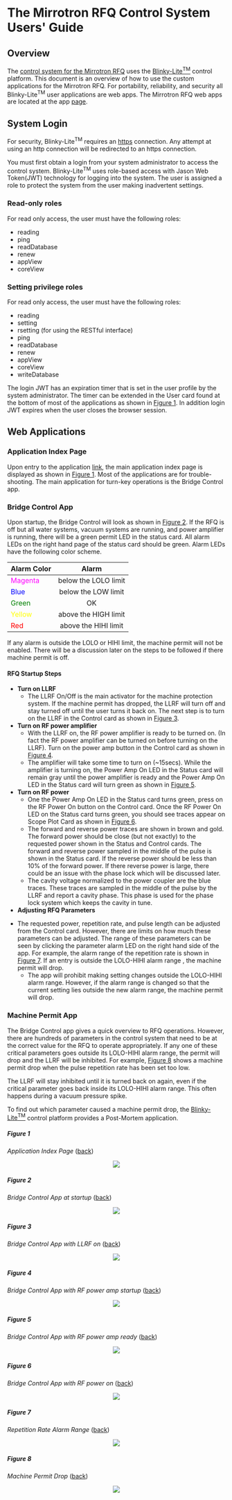 # The Mirrotron RFQ Control System Users' Guide
## Overview
The [control system for the Mirrotron RFQ](https://www.bl-mirrotron.com/) uses the [Blinky-Lite<sup>TM</sup>](https://www.bl-mc.se/) control platform. This document is an overview of how to use the custom applications for the Mirrotron RFQ. For portability, reliability, and security all Blinky-Lite<sup>TM</sup> user applications are web apps. The Mirrotron RFQ web apps are located at the app [page](https://www.bl-mirrotron.com/apps).
## System Login
For security, Blinky-Lite<sup>TM</sup> requires an [https](https://www.cloudflare.com/learning/ssl/what-is-https/) connection. Any attempt at using an http connection will be redirected to an https connection.

You must first obtain a login from your system administrator to access the control system. Blinky-Lite<sup>TM</sup> uses role-based access with Jason Web Token(JWT) technology for logging into the system. The user is assigned a role to protect the system from the user making inadvertent settings.
### Read-only roles
For read only access, the user must have the following roles:
* reading
* ping
* readDatabase
* renew
* appView
* coreView

### Setting privilege roles
For read only access, the user must have the following roles:
* reading
* setting
* rsetting (for using the RESTful interface)
* ping
* readDatabase
* renew
* appView
* coreView
* writeDatabase

The login JWT has an expiration timer that is set in the user profile by the system administrator. The timer can be extended in the User card found at the bottom of most of the applications as shown in [Figure 1](#figure-1). In addition login JWT expires when the user closes the browser session.

## Web Applications

### Application Index Page

Upon entry to the application [link](https://www.bl-mirrotron.com/apps), the main application index page is displayed as shown in [Figure 1](#figure-1). Most of the applications are for trouble-shooting. The main application for turn-key operations is the Bridge Control app.

### Bridge Control App

Upon startup, the Bridge Control will look as shown in [Figure 2](#figure-2). If the RFQ is off but all water systems, vacuum systems are running, and power amplifier is running, there will be a green permit LED in the status card. All alarm LEDs on the right hand page of the status card should be green. Alarm LEDs have the following color scheme.

| Alarm Color |Alarm|
|---|:---:|
|<span style="color:magenta">Magenta</span>|below the LOLO limit|
|<span style="color:blue">Blue</span>|below the LOW limit|
|<span style="color:green">Green</span>|OK|
|<span style="color:yellow">Yellow</span>|above the HIGH limit|
|<span style="color:red">Red</span>|above the HIHI limit|

If any alarm is outside the LOLO or HIHI limit, the machine permit will not be enabled. There will be a discussion later on the steps to be followed if there machine permit is off.

#### RFQ Startup Steps

* **Turn on LLRF**
  - The LLRF On/Off is the main activator for the machine protection system. If the machine permit has dropped, the LLRF will turn off and stay turned off until the user turns it back on. The next step is to turn on the LLRF in the Control card as shown in [Figure 3](#figure-3).
* **Turn on RF power amplifier**
  - With the LLRF on, the RF power amplifier is ready to be turned on. (In fact the RF power amplifier can be turned on before turning on the LLRF). Turn on the power amp button in the Control card as shown in [Figure 4](#figure-4).
  - The amplifier will take some time to turn on (~15secs). While the amplifier is turning on, the Power Amp On LED in the Status card will remain gray until the power amplifier is ready and the Power Amp On LED in the Status card will turn green as shown in [Figure 5](#figure-5).
* **Turn on RF power**
  - One the Power Amp On LED in the Status card turns green, press on the RF Power On button on the Control card. Once the RF Power On LED on the Status card turns green, you should see traces appear on Scope Plot Card as shown in [Figure 6](#figure-6).
  - The forward and reverse power traces are shown in brown and gold. The forward power should be close (but not exactly) to the requested power shown in the Status and Control cards. The forward and reverse power sampled in the middle of the pulse is shown in the Status card. If the reverse power should be less than 10% of the forward power. If there reverse power is large, there could be an issue with the phase lock which will be discussed later.
  - The cavity voltage normalized to the power coupler are the blue traces. These traces are sampled in the middle of the pulse by the LLRF and report a cavity phase. This phase is used for the phase lock system which keeps the cavity in tune.
*  **Adjusting RFQ Parameters**
  - The requested power, repetition rate, and pulse length can be adjusted from the Control card. However, there are limits on how much these parameters can be adjusted. The range of these parameters can be seen by clicking the parameter alarm LED on the right hand side of the app. For example, the alarm range of the repetition rate is shown in [Figure 7](#figure-7). If an entry is outside the LOLO-HIHI alarm range , the machine permit will drop.
    - The app will prohibit making setting changes outside the LOLO-HIHI alarm range. However, if the alarm range is changed so that the current setting lies outside the new alarm range, the machine permit will drop.

### Machine Permit App
The Bridge Control app gives a quick overview to RFQ operations. However, there are hundreds of parameters in the control system that need to be at the correct value for the RFQ to operate appropriately. If any one of these critical parameters goes outside its LOLO-HIHI alarm range, the permit will drop and the LLRF will be inhibited. For example, [Figure 8](#figure-8) shows a machine permit drop when the pulse repetition rate has been set too low.






The LLRF will stay inhibited until it is turned back on again, even if the critical parameter goes back inside its LOLO-HIHI alarm range. This often happens during a vacuum pressure spike.

To find out which parameter caused a machine permit drop, the [Blinky-Lite<sup>TM</sup>](https://www.bl-mc.se/) control platform provides a Post-Mortem application.

##### Figure 1 #####
*Application Index Page* ([back](#application-index-page))
<div style="width:100%;text-align:center;"><img src="doc/AppIndexPage.png"/></div>

##### Figure 2 #####
*Bridge Control App at startup* ([back](#bridge-control-app))
<div style="width:100%;text-align:center;"><img src="doc/BridgeConStarting.png"/></div>

##### Figure 3 #####
*Bridge Control App with LLRF on* ([back](#rfq-startup-steps))
<div style="width:100%;text-align:center;"><img src="doc/BridgeConDDSOn.png"/></div>

##### Figure 4 #####
*Bridge Control App with RF power amp startup* ([back](#rfq-startup-steps))
<div style="width:100%;text-align:center;"><img src="doc/BridgeConRFAmpStartingUp.png"/></div>

##### Figure 5 #####
*Bridge Control App with RF power amp ready* ([back](#rfq-startup-steps))
<div style="width:100%;text-align:center;"><img src="doc/BridgeConPAReady.png"/></div>

##### Figure 6 #####
*Bridge Control App with RF power on* ([back](#rfq-startup-steps))
<div style="width:100%;text-align:center;"><img src="doc/BridgeConRFOn.png"/></div>

##### Figure 7 #####
*Repetition Rate Alarm Range* ([back](#rfq-startup-steps))
<div style="width:100%;text-align:center;"><img src="doc/BridgeConRepRateAlarmRange.png"/></div>

##### Figure 8 #####
*Machine Permit Drop* ([back](#machine-permit-app))
<div style="width:100%;text-align:center;"><img src="doc/BridgeConPermitDrop.png"/></div>
